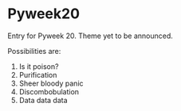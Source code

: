 Pyweek20
========
Entry for Pyweek 20. Theme yet to be announced.

Possibilities are:

1.  Is it poison?
2.  Purification
3.  Sheer bloody panic
4.  Discombobulation
5.  Data data data